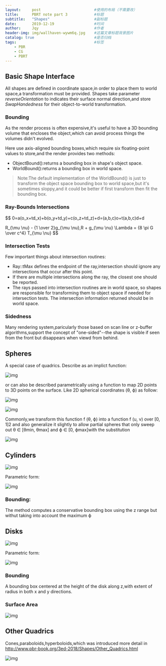 ```yaml
---
layout:     post   				        #使用的布局（不需要改）
title:      PBRT note part 3	        #标题 
subtitle:   "Shapes"                    #副标题
date:       2019-12-19 				    #时间
author:     Jqy					        #作者
header-img: img/wallhaven-wywm6q.jpg	#这篇文章标题背景图片
catalog: true 						    #是否归档
tags:								    #标签
    - PBR
    - CG
    - PBRT
---
```


## Basic Shape Interface
All shapes are defined in coordinate space,in order to place them to world space,a transformation must be provided.
Shapes take parameter *reverseOrientation* to indicates their surface normal direction,and store *SwapHandedness* for their object-to-world transformation.

### Bounding
As the render process is often expensive,it's useful to have a 3D bounding volume that encloses the object,which can avoid process things the volumes didn't evolved.

Here use axis-aligned bounding boxes,which require six floating-point values to store,and the render provides two methods:
* ObjectBound():returns a bounding box in shape's object space.
* WorldBound():returns a bounding box in world space.
> Note:The default implementation of the WorldBound() is just to transform the object space bounding box to world space,but it's sometimes sloppy,and it could be better if first transform then fit the bounding box.

### Ray-Bounds Intersections

$$
0=a(o_x+td_x)+b(o_y+td_y)+c(o_z+td_z)+d=(a,b,c)o+t(a,b,c)d+d

R_{\mu \nu} - {1 \over 2}g_{\mu \nu}\,R + g_{\mu \nu} \Lambda
= {8 \pi G \over c^4} T_{\mu \nu}
$$

### Intersection Tests
Few important things about intersection routines:
* Ray::tMax defines the endpoint of the ray,intersection should ignore any intersections that occur after this point.
* If there are multiple intersections along the ray, the closest one should be reported.
* The rays passed into intersection routines are in world space, so shapes are responsible for transforming them to object space if needed for intersection tests. The intersection information returned should be in world space.

### Sidedness
Many rendering system,paricularly those based on scan line or z-buffer algorithms,support the concept of "one-sided"--the shape is visible if seen from the front but disappears when viewd from behind.

## Spheres
A special case of quadrics.
Describe as an implict function:

![img](https://learning.oreilly.com/library/view/physically-based-rendering/9780128007099/images/B9780128006450500038/si4_e.png)

or can also be described parametrically using a function to map 2D points to 3D points on the surface.
Like 2D spherical coordinates (θ, ϕ) as follow:

![img](https://learning.oreilly.com/library/view/physically-based-rendering/9780128007099/images/B9780128006450500038/si5_e.png)

![img](https://learning.oreilly.com/library/view/physically-based-rendering/9780128007099/images/B9780128006450500038/f03-04-9780128006450.jpg)

Commonly,we transform this function f (θ, ϕ) into a function f (u, v) over [0, 1]2 and also generalize it slightly to allow partial spheres that only sweep out θ ∈ [θmin, θmax] and ϕ ∈ [0, ϕmax]with the substitution

![img](https://learning.oreilly.com/library/view/physically-based-rendering/9780128007099/images/B9780128006450500038/si6_e.png)

## Cylinders

![img](https://learning.oreilly.com/library/view/physically-based-rendering/9780128007099/images/B9780128006450500038/f03-06-9780128006450.jpg)


Parametric form:

![img](https://learning.oreilly.com/library/view/physically-based-rendering/9780128007099/images/B9780128006450500038/si26_e.png)

### Bounding:
The method computes a conservative bounding box using the z range but withut taking into account the maximum ϕ


## Disks

![img](https://learning.oreilly.com/library/view/physically-based-rendering/9780128007099/images/B9780128006450500038/f03-08-9780128006450.jpg)


Parametric form:

![img](https://learning.oreilly.com/library/view/physically-based-rendering/9780128007099/images/B9780128006450500038/si32_e.png)

### Bounding
A bounding box centered at the height of the disk along z,with extent of radius in both x and y directions.

### Surface Area

![img](https://learning.oreilly.com/library/view/physically-based-rendering/9780128007099/images/B9780128006450500038/si35_e.png)

## Other Quadrics
Cones,paraboloids,hyperboloids,which was introduced more detail in http://www.pbr-book.org/3ed-2018/Shapes/Other_Quadrics.html

![img](https://learning.oreilly.com/library/view/physically-based-rendering/9780128007099/images/B9780128006450500038/f03-10-9780128006450.jpg)
